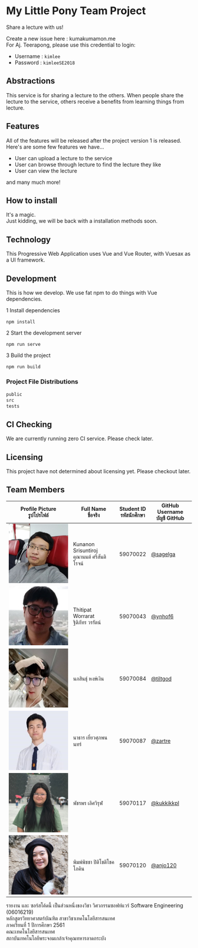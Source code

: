 # My Little Pony Team Project

Share a lecture with us!


Create a new issue here : kumakumamon.me<br>
For Aj. Teerapong, please use this credential to login:

- Username : `kimlee`
- Password : `kimleeSE2018`

## Abstractions
This service is for sharing a lecture to the others. When people share the lecture to the service, others receive a benefits from learning things from lecture.

## Features
All of the features will be released after the project version 1 is released.<br>
Here's are some few features we have...

- User can upload a lecture to the service
- User can browse through lecture to find the lecture they like
- User can view the lecture

and many much more!

## How to install
It's a magic.<br>
Just kidding, we will be back with a installation methods soon.

## Technology
This Progressive Web Application uses Vue and Vue Router, with Vuesax as a UI framework.

## Development
This is how we develop. We use fat npm to do things with Vue dependencies.

1 Install dependencies
```
npm install
```

2 Start the development server
```
npm run serve
```

3 Build the project
```
npm run build
```

### Project File Distributions
```
public
src
tests
```

## CI Checking
We are currently running zero CI service. Please check later.

## Licensing
This project have not determined about licensing yet. Please checkout later.

## Team Members
|Profile Picture<br>รูปโปรไฟล์|Full Name<br>ชื่อจริง|Student ID<br>รหัสนักศึกษา|GitHub Username<br>บัญชี GitHub|
|-|-|-|-|
|![](img/profile-pic/59070022.png)|Kunanon Srisuntiroj<br>คุณานนต์ ศรีสันติโรจน์|59070022|[@sagelga](https://github.com/sagelga)|
|![](img/profile-pic/59070043.png)|Thitipat Worrarat<br>ฐิติภัทร วรรัตน์|59070043|[@ynhof6](https://github.com/ynhof6)|
|![](img/profile-pic/59070084.png)|นภสินธุ์ หงษ์เงิน|59070084|[@tiltgod](https://github.com/tiltgod)|
|![](img/profile-pic/59070087.png)|นาธาร เยี่ยวศุภพนนทร์|59070087|[@zartre](https://github.com/zartre)|
|![](img/profile-pic/59070117.png)|พัชรพร เลิศวิรุฬ|59070117|[@kukkikkpl](https://github.com/kukkikkpl)|
|![](img/profile-pic/59070120.png)|พิมพ์พิชชา ปิติโชติโชคโภคิน|59070120|[@anjo120](https://github.com/)|

รายงาน และ ซอร์สโค้ดนี้ เป็นส่วนหนึ่งของวิชา วิศวกรรมซอฟท์แวร์ Software Engineering (06016219)<br>
หลักสูตรวิทยาศาสตร์บัณฑิต สาขาวิชาเทคโนโลยีสารสนเทศ<br>
ภาคเรียนที่ 1 ปีการศึกษา 2561<br>
คณะเทคโนโลยีสารสนเทศ<br>
สถาบันเทคโนโลยีพระจอมเกล้าเจ้าคุณทหารลาดกระบัง